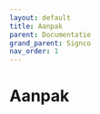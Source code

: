 ```yaml
---
layout: default
title: Aanpak
parent: Documentatie
grand_parent: Signco
nav_order: 1
---
```



# Aanpak
